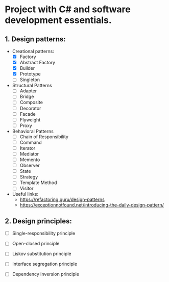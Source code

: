 # Project with C# and software development essentials.
## 1. Design patterns:
 * Creational patterns:
   - [x] Factory 
   - [x] Abstract Factory
   - [x] Builder
   - [x] Prototype
   - [ ] Singleton
   
 * Structural Patterns
   - [ ] Adapter
   - [ ] Bridge
   - [ ] Composite
   - [ ] Decorator
   - [ ] Facade
   - [ ] Flyweight
   - [ ] Proxy
   
 * Behavioral Patterns
   - [ ] Chain of Responsibility
   - [ ] Command
   - [ ] Iterator
   - [ ] Mediator
   - [ ] Memento
   - [ ] Observer
   - [ ] State
   - [ ] Strategy
   - [ ] Template Method
   - [ ] Visitor
   
 * Useful links:
    * https://refactoring.guru/design-patterns
    * https://exceptionnotfound.net/introducing-the-daily-design-pattern/
    
## 2. Design principles:
 - [ ] Single-responsibility principle
 - [ ] Open-closed principle
 - [ ] Liskov substitution principle
 - [ ] Interface segregation principle
 - [ ] Dependency inversion principle
   
